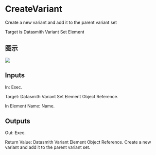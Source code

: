 # CreateVariant

Create a new variant and add it to the parent variant set

Target is Datasmith Variant Set Element

## 图示

![]($-20221218-18394883.png)

## Inputs

In: Exec.

Target: Datasmith Variant Set Element Object Reference.

In Element Name: Name.  

## Outputs

Out: Exec.

Return Value: Datasmith Variant Element Object Reference. Create a new variant and add it to the parent variant set.

